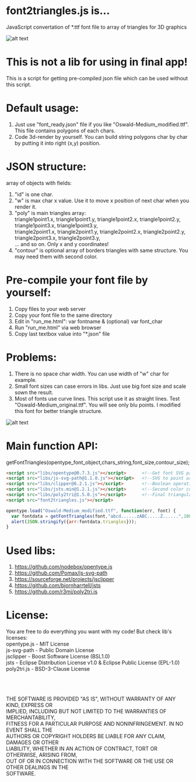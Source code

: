 # font2triangles.js is...
JavaScript convertation of \*.ttf font file to array of triangles for 3D graphics

![alt text](https://raw.githubusercontent.com/openMolNike/font2triangles.js/master/demo_test.png)

# This is not a lib for using in final app!
This is a script for getting pre-compiled json file which can be used without this script.

# Default usage:
1) Just use "font_ready.json" file if you like "Oswald-Medium_modified.ttf". This file contains polygons of each chars.
2) Code 3d-render by yourself. You can build string polygons char by char by putting it into right (x,y) position.

# JSON structure:
array of objects with fields:
1) "id" is one char.
2) "w" is max char x value. Use it to move x position of next char when you render it.
3) "poly" is main triangles array:<br/>
  triangle1point1.x, triangle1point1.y, triangle1point2.x, triangle1point2.y, triangle1point3.x, triangle1point3.y,<br/>
  triangle2point1.x, triangle2point1.y, triangle2point2.x, triangle2point2.y, triangle2point3.x, triangle2point3.y,<br/>
  ... and so on. Only x and y coordinates!
4) "contour" is optional array of borders triangles with same structure. You may need them with second color.

# Pre-compile your font file by yourself:
1) Copy files to your web server
2) Copy your font file to the same directory
3) Edit in "run_me.html": var fontname & (optional) var font_char 
4) Run "run_me.html" via web browser
5) Copy last textbox value into "\*.json" file

# Problems:
1) There is no space char width. You can use width of "w" char for example.
2) Small font sizes can case errors in libs. Just use big font size and scale sown the result.
3) Most of fonts use curve lines. This script use it as straight lines. Test "Oswald-Medium_original.ttf". You will see only blu points. I modified this font for better triangle structure.

![alt text](https://raw.githubusercontent.com/openMolNike/font2triangles.js/master/font_compare.png)

# Main function API: 
getFontTriangles(opentype_font_object,chars_string,font_size,contour_size);
```html
<script src="libs/opentype@0.7.3.js"></script>      <!--Get font SVG path-->
<script src="libs/js-svg-path@1.1.0.js"></script>   <!--SVG to point array-->
<script src="libs/clipper@6.2.1.js"></script>       <!--Boolean operations for holes check-->
<script src="libs/jsts.min@1.2.1.js"></script>      <!--Second color countors-->
<script src="libs/poly2tri@1.5.0.js"></script>      <!--Final triangulation-->
<script src="font2triangles.js"></script>
```
```js
opentype.load("Oswald-Medium_modified.ttf", function(err, font) {
  var fontdata = getFontTriangles(font,"abcd......zABC.....Z......",100,10);
  alert(JSON.stringify({arr:fontdata.triangles}));
}
```

# Used libs:
1) https://github.com/nodebox/opentype.js
2) https://github.com/Pomax/js-svg-path 
3) https://sourceforge.net/projects/jsclipper
4) https://github.com/bjornharrtell/jsts
5) https://github.com/r3mi/poly2tri.js

# License:
You are free to do everything you want with my code! But check lib's licenses:
<br/>opentype.js - MIT License
<br/>js-svg-path - Public Domain License
<br/>jsclipper - Boost Software License (BSL1.0)
<br/>jsts - Eclipse Distribution License v1.0 & Eclipse Public License (EPL-1.0)
<br/>poly2tri.js - BSD-3-Clause License

<br/><br/><br/>
THE SOFTWARE IS PROVIDED "AS IS", WITHOUT WARRANTY OF ANY KIND, EXPRESS OR<br/>
IMPLIED, INCLUDING BUT NOT LIMITED TO THE WARRANTIES OF MERCHANTABILITY,<br/>
FITNESS FOR A PARTICULAR PURPOSE AND NONINFRINGEMENT. IN NO EVENT SHALL THE<br/>
AUTHORS OR COPYRIGHT HOLDERS BE LIABLE FOR ANY CLAIM, DAMAGES OR OTHER<br/>
LIABILITY, WHETHER IN AN ACTION OF CONTRACT, TORT OR OTHERWISE, ARISING FROM,<br/>
OUT OF OR IN CONNECTION WITH THE SOFTWARE OR THE USE OR OTHER DEALINGS IN THE<br/>
SOFTWARE.
